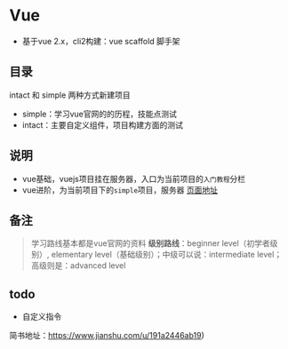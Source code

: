 # Vue 


- 基于vue 2.x，cli2构建：vue scaffold 脚手架

## 目录

intact 和 simple 两种方式新建项目
- simple：学习vue官网的的历程，技能点测试
- intact：主要自定义组件，项目构建方面的测试

## 说明
- vue基础，vuejs项目挂在服务器，入口为当前项目的`入门教程`分栏
- vue进阶，为当前项目下的`simple`项目，服务器 [页面地址](http://47.100.123.138:99/#/index)

## 备注
> 学习路线基本都是vue官网的资料
> **级别路线**：beginner level（初学者级别）, elementary level（基础级别）；中级可以说：intermediate level；高级则是：advanced level
  
## todo
- 自定义指令

  
  
简书地址：https://www.jianshu.com/u/191a2446ab19)

